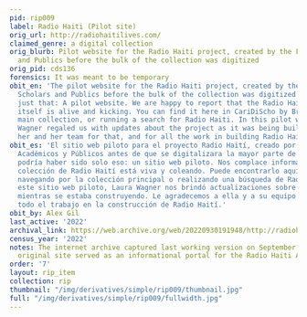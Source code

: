 ```yaml
---
pid: rip009
label: Radio Haiti (Pilot site)
orig_url: http://radiohaitilives.com/
claimed_genre: a digital collection
orig_blurb: Pilot website for the Radio Haiti project, created by the Forum for Scholars
  and Publics before the bulk of the collection was digitized
orig_pid: cds136
forensics: It was meant to be temporary
obit_en: 'The pilot website for the Radio Haiti project, created by the Forum for
  Scholars and Publics before the bulk of the collection was digitized might''ve been
  just that: A pilot website. We are happy to report that the Radio Haiti collection
  itself is alive and kicking. You can find it here in CariDiScho by Browsing the
  main collection, or running a search for Radio Haiti. In this pilot website Laura
  Wagner regaled us with updates about the project as it was being built. We thank
  her and her team for that, and for all the work in building Radio Haiti.'
obit_es: 'El sitio web piloto para el proyecto Radio Haití, creado por el Foro para
  Académicos y Públicos antes de que se digitalizara la mayor parte de la colección
  podría haber sido solo eso: un sitio web piloto. Nos complace informarles que la
  colección de Radio Haití está viva y coleando. Puede encontrarlo aquí en CariDiScho
  navegando por la colección principal o realizando una búsqueda de Radio Haití. En
  este sitio web piloto, Laura Wagner nos brindó actualizaciones sobre el proyecto
  mientras se estaba construyendo. Le agradecemos a ella y a su equipo por eso y por
  todo el trabajo en la construcción de Radio Haití.'
obit_by: Alex Gil
last_active: '2022'
archival_link: https://web.archive.org/web/20220930191948/http://radiohaitilives.com/
census_year: '2022'
notes: The internet archive captured last working version on September 30, 2022. The
  original site served as an informational portal for the Radio Haiti Archive project.
order: '7'
layout: rip_item
collection: rip
thumbnail: "/img/derivatives/simple/rip009/thumbnail.jpg"
full: "/img/derivatives/simple/rip009/fullwidth.jpg"
---
```


